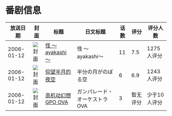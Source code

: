 # 番剧信息

|放送日期|封面|标题|日文标题|话数|评分|评分人数|
|---|---|---|---|---|---|---|
|2006-01-12|![封面](https://lain.bgm.tv/pic/cover/c/9c/01/976_FwSrS.jpg)|[怪 ～ayakashi ～](https://bangumi.tv/subject/976)|怪 〜ayakashi〜|11|7.5|1275人评分|
|2006-01-12|![封面](https://lain.bgm.tv/pic/cover/c/72/8f/1839_4dLsd.jpg)|[仰望半月的夜空](https://bangumi.tv/subject/1839)|半分の月がのぼる空|6|6.9|1243人评分|
|2006-01-12|![封面](https://lain.bgm.tv/pic/cover/c/75/18/426301_676OH.jpg)|[高机动幻想GPO OVA](https://bangumi.tv/subject/426301)|ガンパレード・オーケストラ OVA|3|暂无评分|少于10人评分|
